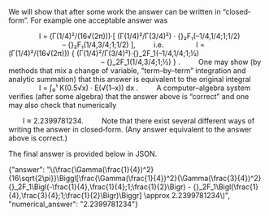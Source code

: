 We will show that after some work the answer can be written in “closed‐form”. For example one acceptable answer was

  
  I = (Γ(1/4)²/(16√(2π)))·[ (Γ(1/4)²/Γ(3/4)²) · {}₂F₁(–1/4,1/4;1;1/2)
         – {}₂F₁(1/4,3/4;1;1/2) ],
  
i.e. 
  
  I = (Γ(1/4)²/(16√(2π))) { (Γ(1/4)²/Γ(3/4)²)·{}_2F_1(–1/4,1/4;1;½)
             – {}_2F_1(1/4,3/4;1;½) } .
  
One may show (by methods that mix a change of variable, “term–by–term” integration and analytic summation) that this answer is equivalent to the original integral
  
  I = ∫₀¹ K(0.5√x) · E(√(1–x)) dx .
  
A computer–algebra system verifies (after some algebra) that the answer above is “correct” and one may also check that numerically

  I ≈ 2.2399781234.
  
Note that there exist several different ways of writing the answer in closed‐form. (Any answer equivalent to the answer above is correct.)

The final answer is provided below in JSON.

{"answer": "\\(\\frac{\\Gamma(\\frac{1}{4})^2}{16\\sqrt{2\\pi}}\\Biggl[\\frac{\\Gamma(\\frac{1}{4})^2}{\\Gamma(\\frac{3}{4})^2} {}_2F_1\\Bigl(-\\frac{1}{4},\\frac{1}{4};1;\\frac{1}{2}\\Bigr) - {}_2F_1\\Bigl(\\frac{1}{4},\\frac{3}{4};1;\\frac{1}{2}\\Bigr)\\Biggr] \\approx 2.2399781234\\)", "numerical_answer": "2.2399781234"}